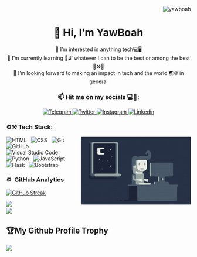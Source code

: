 <p align="right"> <img src="https://komarev.com/ghpvc/?username=yawboah&label=Profile%20views&color=e91e63&style=flat" alt="yawboah" /> </p>

<h1 align="center">👋 Hi, I’m YawBoah</h1> 
<p align="center">👀 I’m interested in anything tech💻🖥<br>
🌱 I’m currently learning 📙🔓 whatever I can to be the best or among the best 👷⚒👷<br>
💞️ I’m looking forward to making an impact in tech and the world 🌏🌐 in general</p>
<h3 align='center'>📫 Hit me on my socials 💻📱:</h3>
<p align='center'>
  <a href="https://t.me/wofa_NanaYaw">
  <img alt="Telegram" src="https://img.shields.io/badge/Yboah-30302f?style=for-the-badge&logo=telegram"/>
</a>
<a href="https://twitter.com/YYawboahene">
  <img alt="Twitter" src="https://img.shields.io/badge/Twitter-1DA1F2?logo=twitter&logoColor=white&style=for-the-badge"/>
</a>
<a href="https://www.instagram.com/mr.yob_/">
  <img alt="Instagram" src="https://img.shields.io/badge/Instagram-E4405F?logo=instagram&logoColor=white&style=for-the-badge"/>
</a>
<a href="https://www.linkedin.com/in/yaw-boahene-39a880210/">
  <img alt="Linkedin" src="https://img.shields.io/badge/linkedin-0077B5?logo=linkedin&logoColor=white&style=for-the-badge"/>
</a>
</p>

<h3 align='left'>⚙⚒ Tech Stack:</h3>
<img alt="Night Coding" src="https://raw.githubusercontent.com/AVS1508/AVS1508/master/assets/Night-Coding.gif" align="right"/>

![HTML](https://img.shields.io/badge/-HTML-05122A?style=flat&logo=HTML5) &nbsp;
![CSS](https://img.shields.io/badge/-CSS-05122A?style=flat&logo=CSS3&logoColor=1572B6) &nbsp;
![Git](https://img.shields.io/badge/-Git-05122A?style=flat&logo=git) &nbsp;
![GitHub](https://img.shields.io/badge/-GitHub-05122A?style=flat&logo=github) &nbsp; <br>
![Visual Studio Code](https://img.shields.io/badge/-Visual%20Studio%20Code-05122A?style=flat&logo=visual-studio-code&logoColor=007ACC) &nbsp;
![Python](https://img.shields.io/badge/-Python-05122A?style=flat&logo=python) &nbsp;
![JavaScript](https://img.shields.io/badge/-JavaScript-05122A?style=flat&logo=javascript)&nbsp; <br>
![Flask](https://img.shields.io/badge/-Flask-05122A?style=flat&logo=flask) &nbsp;
![Bootstrap](https://img.shields.io/badge/-Bootstrap-05122A?style=flat&logo=bootstrap&logoColor=563D7C)

### ⚙️ &nbsp;GitHub Analytics
[![GitHub Streak](https://streak-stats.demolab.com/?user=YawBoah&theme=chartreuse-dark)](https://git.io/streak-stats)
<p align="left">
<a href="https://github.com/AVS1508">
  <img height="200em" src="https://github-readme-stats-eight-theta.vercel.app/api?username=YawBoah&show_icons=true&theme=chartreuse-dark&include_all_commits=true&count_private=true"/> <br>
  <img height="200em" src="https://github-readme-stats-eight-theta.vercel.app/api/top-langs/?username=YawBoah&layout=compact&langs_count=8&theme=chartreuse-dark"/>
</a>
</p>

<h2>🏆My Github Profile Trophy</h2>
<img width=1000 src="https://github-profile-trophy.vercel.app/?username=YawBoah&theme=matrix&no-frame=true"/>




